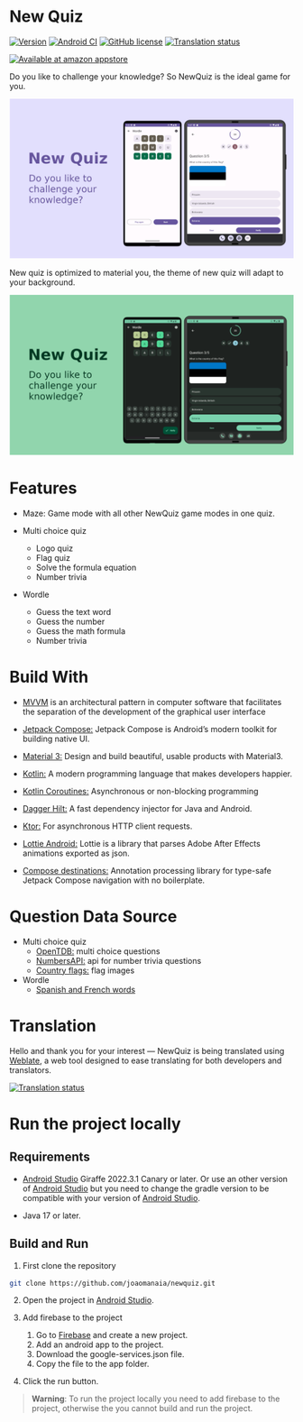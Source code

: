 # New Quiz

[![Version](https://img.shields.io/badge/Version-1.4.0-blueviolet)](https://github.com/joaomanaia/newquiz/releases/tag/1.4.0)
[![Android CI](https://github.com/joaomanaia/newquiz/actions/workflows/android.yml/badge.svg?branch=main)](https://github.com/joaomanaia/newquiz/actions/workflows/android.yml)
[![GitHub license](https://img.shields.io/badge/license-Apache%20License%202.0-blue.svg?style=flat)](https://www.apache.org/licenses/LICENSE-2.0)
[![Translation status](https://hosted.weblate.org/widgets/newquiz/-/android-strings/svg-badge.svg)](https://hosted.weblate.org/engage/newquiz)

<a href='https://www.amazon.com/InfinitePower-NewQuiz/dp/B08T8JN4P9'><img height="75" alt='Available at amazon appstore' src='https://images-na.ssl-images-amazon.com/images/G/01/mobile-apps/devportal2/res/images/amazon-appstore-badge-english-black.png'/></a>

Do you like to challenge your knowledge? So NewQuiz is the ideal game for you.

![NewQuiz purple light](pictures/NewQuiz-Promotion-purple-light.png)

New quiz is optimized to material you, the theme of new quiz will adapt to your background.

![NewQuiz green night](pictures/NewQuiz-Promotion-green.png)

# Features

- Maze: Game mode with all other NewQuiz game modes in one quiz.

- Multi choice quiz
  - Logo quiz
  - Flag quiz
  - Solve the formula equation
  - Number trivia
- Wordle
  - Guess the text word
  - Guess the number
  - Guess the math formula
  - Number trivia

# Build With

- [MVVM](https://en.wikipedia.org/wiki/Model%E2%80%93view%E2%80%93viewmodel) is an architectural pattern in computer software that facilitates the separation of the development of the graphical user interface

- [Jetpack Compose:](https://developer.android.com/jetpack/compose) Jetpack Compose is Android’s modern toolkit for building native UI.
- [Material 3:](https://m3.material.io/) Design and build beautiful, usable products with Material3.
- [Kotlin:](https://kotlinlang.org/) A modern programming language that makes developers happier.
- [Kotlin Coroutines:](https://github.com/Kotlin/kotlinx.coroutines) Asynchronous or non-blocking programming
- [Dagger Hilt:](https://github.com/google/dagger) A fast dependency injector for Java and Android.
- [Ktor:](https://ktor.io/) For asynchronous HTTP client requests.
- [Lottie Android:](https://github.com/airbnb/lottie-android/) Lottie is a library that parses Adobe After Effects animations exported as json.
- [Compose destinations:](https://github.com/raamcosta/compose-destinations) Annotation processing library for type-safe Jetpack Compose navigation with no boilerplate.

# Question Data Source

- Multi choice quiz
  - [OpenTDB:](https://opentdb.com/) multi choice questions
  - [NumbersAPI:](http://numbersapi.com) api for number trivia questions
  - [Country flags:](https://countryflagsapi.com/png) flag images
- Wordle
  - [Spanish and French words](https://github.com/lorenbrichter/Words)

# Translation

Hello and thank you for your interest — NewQuiz is being translated using [Weblate](https://weblate.org/), a web tool designed to ease translating for both developers and translators.

[![Translation status](https://hosted.weblate.org/widgets/newquiz/-/android-strings/horizontal-auto.svg)](https://hosted.weblate.org/engage/newquiz/)

# Run the project locally

## Requirements

- [Android Studio](https://developer.android.com/studio) Giraffe 2022.3.1 Canary or later. Or use an other version of [Android Studio](https://developer.android.com/studio) but you need to change the gradle version to be compatible with your version of [Android Studio](https://developer.android.com/studio).
  
- Java 17 or later.

## Build and Run

1. First clone the repository

```bash
git clone https://github.com/joaomanaia/newquiz.git
```

2. Open the project in [Android Studio](https://developer.android.com/studio).

3. Add firebase to the project

   1. Go to [Firebase](https://firebase.google.com/) and create a new project.
   2. Add an android app to the project.
   3. Download the google-services.json file.
   4. Copy the file to the app folder.

4. Click the run button.

> **Warning**: To run the project locally you need to add firebase to the project, otherwise the you cannot build and run the project.